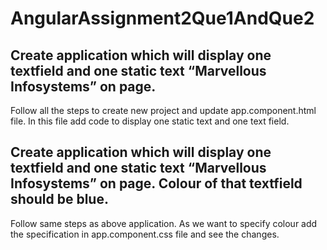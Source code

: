 # AngularAssignment2Que1AndQue2


## Create application which will display one textfield and one static text “Marvellous Infosystems” on page.

Follow all the steps to create new project and update app.component.html file.
In this file add code to display one static text and one text field.



## Create application which will display one textfield and one static text “Marvellous Infosystems” on page. Colour of that textfield should be blue.

Follow same steps as above application.
As we want to specify colour add the specification in app.component.css file and see the
changes.